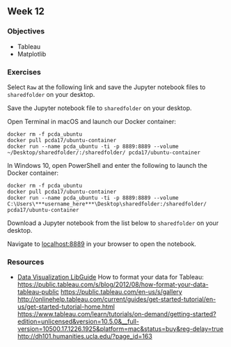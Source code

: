 ## Week 12
### Objectives
- Tableau
- Matplotlib


### Exercises
Select `Raw` at the following link and save the Jupyter notebook files to `sharedfolder` on your desktop.

Save the Jupyter notebook file to `sharedfolder` on your desktop.

Open Terminal in macOS and launch our Docker container:

```
docker rm -f pcda_ubuntu
docker pull pcda17/ubuntu-container
docker run --name pcda_ubuntu -ti -p 8889:8889 --volume ~/Desktop/sharedfolder/:/sharedfolder/ pcda17/ubuntu-container
```

In Windows 10, open PowerShell and enter the following to launch the Docker container:

```
docker rm -f pcda_ubuntu
docker pull pcda17/ubuntu-container
docker run --name pcda_ubuntu -ti -p 8889:8889 --volume C:\Users\***username_here***\Desktop\sharedfolder:/sharedfolder/ pcda17/ubuntu-container
```

Download a Jupyter notebook from the list below to `sharedfolder` on your desktop.


Navigate to [localhost:8889](localhost:8889) in your browser to open the notebook.


### Resources

- [Data Visualization LibGuide](https://guides.lib.utexas.edu/data-visualization/resources)
How to format your data for Tableau: https://public.tableau.com/s/blog/2012/08/how-format-your-data-tableau-public
https://public.tableau.com/en-us/s/gallery
http://onlinehelp.tableau.com/current/guides/get-started-tutorial/en-us/get-started-tutorial-home.html
https://www.tableau.com/learn/tutorials/on-demand/getting-started?edition=unlicensed&version=10.5.0&__full-version=10500.17.1226.1925&platform=mac&status=buy&reg-delay=true
http://dh101.humanities.ucla.edu/?page_id=163
